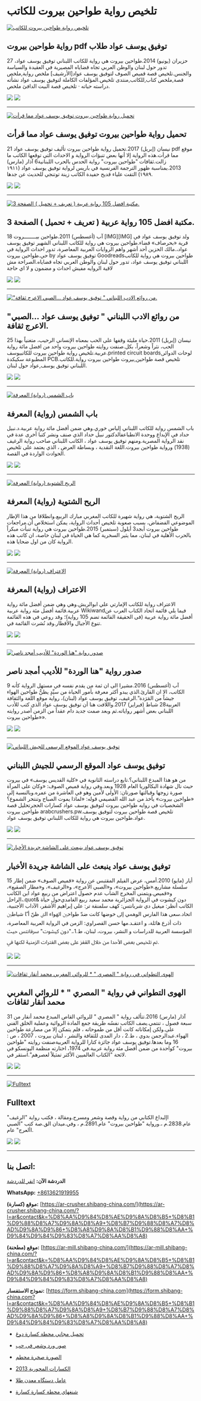 # تلخيص رواية طواحين بيروت للكاتب

<a href="https://swt.shibang-china.com/?l=ar&img&k=%D8%AA%D9%84%D8%AE%D9%8A%D8%B5+%D8%B1%D9%88%D8%A7%D9%8A%D8%A9+%D8%B7%D9%88%D8%A7%D8%AD%D9%8A%D9%86+%D8%A8%D9%8A%D8%B1%D9%88%D8%AA+%D9%84%D9%84%D9%83%D8%A7%D8%AA%D8%A8" target="_blank">![تلخيص رواية طواحين بيروت للكاتب](http://static.shibang-china.com/all-800x300/1488.jpg)</a>

## رواية طواحين بيروت pdf توفيق يوسف عواد طلاب
27 حزيران (يونيو) 2014.طواحين بيروت هي رواية للكاتب اللبناني توفيق يوسف عواد، تدور حول لبنان والوطن العربي تجاه قضاياه المصيرية في العقيدة والسياسة والجنس.تلخيص قصة قميص الصوف لتوفيق يوسف عواد[الأرشيف] ملخص رواية,ملخص قصة,ملخص كتاب,للكاتب,منتدى تلخيص.المؤلفات الكاملة لتوفيق يوسف عواد نشأته دراسته حياته · تلخيص قصة البيت الدافئ ملخص.


<a href="https://whatsapp.shibangsoft.com/WhatsApp.php" target="_blank" title="WhatsApp">![](http://static.shibang-china.com/icon/whatsapp.png)</a> <a href="https://swt.shibang-china.com/?l=ar&icon&k=%D8%AA%D9%84%D8%AE%D9%8A%D8%B5+%D8%B1%D9%88%D8%A7%D9%8A%D8%A9+%D8%B7%D9%88%D8%A7%D8%AD%D9%8A%D9%86+%D8%A8%D9%8A%D8%B1%D9%88%D8%AA+%D9%84%D9%84%D9%83%D8%A7%D8%AA%D8%A8" target="_blank">![](http://static.shibang-china.com/icon/chat-ar.png)</a>

---

<a href="https://swt.shibang-china.com/?l=ar&img&k=%D8%AA%D9%84%D8%AE%D9%8A%D8%B5+%D8%B1%D9%88%D8%A7%D9%8A%D8%A9+%D8%B7%D9%88%D8%A7%D8%AD%D9%8A%D9%86+%D8%A8%D9%8A%D8%B1%D9%88%D8%AA+%D9%84%D9%84%D9%83%D8%A7%D8%AA%D8%A8" target="_blank">![تحميل رواية طواحين بيروت توفيق يوسف عواد مما قرأت](http://static.shibang-china.com/all-800x300/103.jpg)</a>

## تحميل رواية طواحين بيروت توفيق يوسف عواد مما قرأت
21 نيسان (إبريل) 2017.تحميل رواية طواحين بيروت تأليف توفيق يوسف عواد pdf موقع مما قرأت.هذه الرواية إلا أنها بعض تنبؤات الرواية و الاحداث التي توقعها الكاتب ما زالت.ثقافات &quot;طواحين بيروت&quot; رواية الحدس بالحرب اللبنانية6 آذار (مارس) 2013.بمناسبة ظهور الترجمة الفرنسية في باريس لرواية توفيق يوسف عواد (١٩١١ ١٩٨٩) التقت علياء قديح حفيدة الكاتب زينة توتنجي للحديث عن جدها.


<a href="https://whatsapp.shibangsoft.com/WhatsApp.php" target="_blank" title="WhatsApp">![](http://static.shibang-china.com/icon/whatsapp.png)</a> <a href="https://swt.shibang-china.com/?l=ar&icon&k=%D8%AA%D9%84%D8%AE%D9%8A%D8%B5+%D8%B1%D9%88%D8%A7%D9%8A%D8%A9+%D8%B7%D9%88%D8%A7%D8%AD%D9%8A%D9%86+%D8%A8%D9%8A%D8%B1%D9%88%D8%AA+%D9%84%D9%84%D9%83%D8%A7%D8%AA%D8%A8" target="_blank">![](http://static.shibang-china.com/icon/chat-ar.png)</a>

---

<a href="https://swt.shibang-china.com/?l=ar&img&k=%D8%AA%D9%84%D8%AE%D9%8A%D8%B5+%D8%B1%D9%88%D8%A7%D9%8A%D8%A9+%D8%B7%D9%88%D8%A7%D8%AD%D9%8A%D9%86+%D8%A8%D9%8A%D8%B1%D9%88%D8%AA+%D9%84%D9%84%D9%83%D8%A7%D8%AA%D8%A8" target="_blank">![مكتبة افضل 105 رواية عربية ( تعريف + تحميل ) الصفحة 3.](http://static.shibang-china.com/all-800x300/588.jpg)</a>

## مكتبة افضل 105 رواية عربية ( تعريف + تحميل ) الصفحة 3.
18 آب (أغسطس) 2011.طواحين بيــــــــروت [IMG][IMG] ولد توفيق يوسف عواد في قرية «بحرصاف» قضاء.طواحين بيروت هي رواية للكاتب اللبناني الشهير توفيق يوسف عواد،.مالك الحزين أحد أشهر واهم الروايات العربية المعاصرة، تدور احداث الرواية في حي.طواحين بيروت by توفيق يوسف عواد Goodreadsطواحين بيروت هي رواية للكاتب اللبناني توفيق يوسف عواد، تدور حول لبنان والوطن العربي تجاه قضاياه.الصراحة مش لاقية الروايه مفيش احداث و مضمون و لا اي حاجة


<a href="https://whatsapp.shibangsoft.com/WhatsApp.php" target="_blank" title="WhatsApp">![](http://static.shibang-china.com/icon/whatsapp.png)</a> <a href="https://swt.shibang-china.com/?l=ar&icon&k=%D8%AA%D9%84%D8%AE%D9%8A%D8%B5+%D8%B1%D9%88%D8%A7%D9%8A%D8%A9+%D8%B7%D9%88%D8%A7%D8%AD%D9%8A%D9%86+%D8%A8%D9%8A%D8%B1%D9%88%D8%AA+%D9%84%D9%84%D9%83%D8%A7%D8%AA%D8%A8" target="_blank">![](http://static.shibang-china.com/icon/chat-ar.png)</a>

---

<a href="https://swt.shibang-china.com/?l=ar&img&k=%D8%AA%D9%84%D8%AE%D9%8A%D8%B5+%D8%B1%D9%88%D8%A7%D9%8A%D8%A9+%D8%B7%D9%88%D8%A7%D8%AD%D9%8A%D9%86+%D8%A8%D9%8A%D8%B1%D9%88%D8%AA+%D9%84%D9%84%D9%83%D8%A7%D8%AA%D8%A8" target="_blank">!["من روائع الادب اللبناني " توفيق يوسف عواد …الصبي الاعرج ثقافة.](http://static.shibang-china.com/all-800x300/41.jpg)</a>

## "من روائع الادب اللبناني " توفيق يوسف عواد …الصبي الاعرج ثقافة.
25 نيسان (إبريل) 2011.حياة مليئة وقفها على الحب بمعناه الإنساني الرحيب، متغنياً بهذا الحب، نثراً وشعراً، بكل.صنفت روايته طواحين بيروت واحد من افضل مائة رواية عربية.تلخيص رواية طواحين بيروت للكاتبيوسف.printed circuit boards,لوحات الدوائر المطبوعة سكيكدة PCB.تلخيص قصة طواحين,بيروت طواحين بيروت رواية.للكاتب اللبناني توفيق يوسف,عواد حول لبنان.


<a href="https://whatsapp.shibangsoft.com/WhatsApp.php" target="_blank" title="WhatsApp">![](http://static.shibang-china.com/icon/whatsapp.png)</a> <a href="https://swt.shibang-china.com/?l=ar&icon&k=%D8%AA%D9%84%D8%AE%D9%8A%D8%B5+%D8%B1%D9%88%D8%A7%D9%8A%D8%A9+%D8%B7%D9%88%D8%A7%D8%AD%D9%8A%D9%86+%D8%A8%D9%8A%D8%B1%D9%88%D8%AA+%D9%84%D9%84%D9%83%D8%A7%D8%AA%D8%A8" target="_blank">![](http://static.shibang-china.com/icon/chat-ar.png)</a>

---

<a href="https://swt.shibang-china.com/?l=ar&img&k=%D8%AA%D9%84%D8%AE%D9%8A%D8%B5+%D8%B1%D9%88%D8%A7%D9%8A%D8%A9+%D8%B7%D9%88%D8%A7%D8%AD%D9%8A%D9%86+%D8%A8%D9%8A%D8%B1%D9%88%D8%AA+%D9%84%D9%84%D9%83%D8%A7%D8%AA%D8%A8" target="_blank">![باب الشمس (رواية) المعرفة](http://static.shibang-china.com/all-800x300/318.jpg)</a>

## باب الشمس (رواية) المعرفة
باب الشمس رواية للكاتب اللبناني إلياس خوري.وهي ضمن أفضل مائة رواية عربية.د.نبيل حداد في الإبداع ووحدة الانطباعفالدكتور نبيل حداد الذي صنف ونشر كتبا أخرى عدة في نقد الرواية المصرية.ومنهم توفيق يوسف عواد ، الكاتب اللبناني صاحب رواية الرغيف (1938) ورواية طواحين بيروت.اللغة النقدية ، وبساطة العرض ، الذي يعتمد على تلخيص الحوادث الواردة في القصة.


<a href="https://whatsapp.shibangsoft.com/WhatsApp.php" target="_blank" title="WhatsApp">![](http://static.shibang-china.com/icon/whatsapp.png)</a> <a href="https://swt.shibang-china.com/?l=ar&icon&k=%D8%AA%D9%84%D8%AE%D9%8A%D8%B5+%D8%B1%D9%88%D8%A7%D9%8A%D8%A9+%D8%B7%D9%88%D8%A7%D8%AD%D9%8A%D9%86+%D8%A8%D9%8A%D8%B1%D9%88%D8%AA+%D9%84%D9%84%D9%83%D8%A7%D8%AA%D8%A8" target="_blank">![](http://static.shibang-china.com/icon/chat-ar.png)</a>

---

<a href="https://swt.shibang-china.com/?l=ar&img&k=%D8%AA%D9%84%D8%AE%D9%8A%D8%B5+%D8%B1%D9%88%D8%A7%D9%8A%D8%A9+%D8%B7%D9%88%D8%A7%D8%AD%D9%8A%D9%86+%D8%A8%D9%8A%D8%B1%D9%88%D8%AA+%D9%84%D9%84%D9%83%D8%A7%D8%AA%D8%A8" target="_blank">![الريح الشتوية (رواية) المعرفة](http://static.shibang-china.com/all-800x300/461.jpg)</a>

## الريح الشتوية (رواية) المعرفة
الريح الشتوية، هي رواية شهيرة للكاتب المغربي مبارك الربيع.وانطلاقا من هذا الإطار الموضوعي الفضفاض، بسبب صعوبة تلخيص أحداث الرواية، يمكن استخلاص أن.مراجعات طواحين بيروت أبجد3 أيلول (سبتمبر) 2015.طواحين بيروت هي رواية تنبأت مبكراً بالحرب الأهلية في لبنان، مما يثير السخرية كما هي الحياة في لبنان خاصة، ان كاتب هذه الرواية كان من اول ضحايا هذه.


<a href="https://whatsapp.shibangsoft.com/WhatsApp.php" target="_blank" title="WhatsApp">![](http://static.shibang-china.com/icon/whatsapp.png)</a> <a href="https://swt.shibang-china.com/?l=ar&icon&k=%D8%AA%D9%84%D8%AE%D9%8A%D8%B5+%D8%B1%D9%88%D8%A7%D9%8A%D8%A9+%D8%B7%D9%88%D8%A7%D8%AD%D9%8A%D9%86+%D8%A8%D9%8A%D8%B1%D9%88%D8%AA+%D9%84%D9%84%D9%83%D8%A7%D8%AA%D8%A8" target="_blank">![](http://static.shibang-china.com/icon/chat-ar.png)</a>

---

<a href="https://swt.shibang-china.com/?l=ar&img&k=%D8%AA%D9%84%D8%AE%D9%8A%D8%B5+%D8%B1%D9%88%D8%A7%D9%8A%D8%A9+%D8%B7%D9%88%D8%A7%D8%AD%D9%8A%D9%86+%D8%A8%D9%8A%D8%B1%D9%88%D8%AA+%D9%84%D9%84%D9%83%D8%A7%D8%AA%D8%A8" target="_blank">![الاعتراف (رواية) المعرفة](http://static.shibang-china.com/all-800x300/183.jpg)</a>

## الاعتراف (رواية) المعرفة
الاعتراف رواية للكاتب الإمارتي علي ابوالريش.وهي وهي ضمن أفضل مائة رواية عربية.قائمة أفضل مئة رواية عربية Wikiwandفيما يلي قائمة اتحاد الكتاب العرب عن أفضل مائة رواية عربية (فى الحقيقة القائمة تضم 105 رواية)؛ وقد روعي في هذه القائمة تنوع الأجيال والأقطار.وقد نُشرت القائمة في.


<a href="https://whatsapp.shibangsoft.com/WhatsApp.php" target="_blank" title="WhatsApp">![](http://static.shibang-china.com/icon/whatsapp.png)</a> <a href="https://swt.shibang-china.com/?l=ar&icon&k=%D8%AA%D9%84%D8%AE%D9%8A%D8%B5+%D8%B1%D9%88%D8%A7%D9%8A%D8%A9+%D8%B7%D9%88%D8%A7%D8%AD%D9%8A%D9%86+%D8%A8%D9%8A%D8%B1%D9%88%D8%AA+%D9%84%D9%84%D9%83%D8%A7%D8%AA%D8%A8" target="_blank">![](http://static.shibang-china.com/icon/chat-ar.png)</a>

---

<a href="https://swt.shibang-china.com/?l=ar&img&k=%D8%AA%D9%84%D8%AE%D9%8A%D8%B5+%D8%B1%D9%88%D8%A7%D9%8A%D8%A9+%D8%B7%D9%88%D8%A7%D8%AD%D9%8A%D9%86+%D8%A8%D9%8A%D8%B1%D9%88%D8%AA+%D9%84%D9%84%D9%83%D8%A7%D8%AA%D8%A8" target="_blank">![صدور رواية &quot;هنا الوردة&quot; للأديب أمجد ناصر](http://static.shibang-china.com/all-800x300/516.jpg)</a>

## صدور رواية &quot;هنا الوردة&quot; للأديب أمجد ناصر
9 آب (أغسطس) 2016.مشيرا الى ان ثمة من يقدم نفسه في مستهل الرواية كأنه الكاتب، الا ان القارئ.الذي يبدو أكثر معرفة بأمور الحياة من سيِّدٍ يظنُّ طواحين الهواء جيشاً من المَرَدة&quot;.الرغيف، توفيق يوسف عواد (لبنان)، رواية موقع اللغة والثقافة العربية28 شباط (فبراير) 2017.واللافت هنا أن توفيق يوسف عواد الذي كتب للأدب اللبناني بعض أشهر رواياته.ثم وبعد صمت جديد دام عقداً من الزمن أصدر روايته «طواحين بيروت».


<a href="https://whatsapp.shibangsoft.com/WhatsApp.php" target="_blank" title="WhatsApp">![](http://static.shibang-china.com/icon/whatsapp.png)</a> <a href="https://swt.shibang-china.com/?l=ar&icon&k=%D8%AA%D9%84%D8%AE%D9%8A%D8%B5+%D8%B1%D9%88%D8%A7%D9%8A%D8%A9+%D8%B7%D9%88%D8%A7%D8%AD%D9%8A%D9%86+%D8%A8%D9%8A%D8%B1%D9%88%D8%AA+%D9%84%D9%84%D9%83%D8%A7%D8%AA%D8%A8" target="_blank">![](http://static.shibang-china.com/icon/chat-ar.png)</a>

---

<a href="https://swt.shibang-china.com/?l=ar&img&k=%D8%AA%D9%84%D8%AE%D9%8A%D8%B5+%D8%B1%D9%88%D8%A7%D9%8A%D8%A9+%D8%B7%D9%88%D8%A7%D8%AD%D9%8A%D9%86+%D8%A8%D9%8A%D8%B1%D9%88%D8%AA+%D9%84%D9%84%D9%83%D8%A7%D8%AA%D8%A8" target="_blank">![توفيق يوسف عواد الموقع الرسمي للجيش اللبناني](http://static.shibang-china.com/all-800x300/222.jpg)</a>

## توفيق يوسف عواد الموقع الرسمي للجيش اللبناني
من هو هذا المبدع اللبناني؟.تابع دراسته الثانوية في «كلية القديس يوسف» في بيروت حيث نال شهادة البكالوريا العام 1928 وبعد.وفي رواية قميص الصوف: «وكان على المرآة صورة زوجها وقبالتها صورتان: الأولى لأمين وهو في العاشرة من عمره.وبالنسبة إلى «طواحين بيروت» يأخذ من عبد الله القصيمي قوله: «لماذا يموت الصباح وتنتحر الشموع؟الشخصيات في روايه طواحين بيروت لتوفيق يوسف عواد كسارات الحجرتحليل قصة طواحين بيروت arabcrushers.pw.تلخيص قصة طواحين بيروت لتوفيق يوسف عواد.طواحين بيروت هي رواية للكاتب اللبناني توفيق يوسف عواد.


<a href="https://whatsapp.shibangsoft.com/WhatsApp.php" target="_blank" title="WhatsApp">![](http://static.shibang-china.com/icon/whatsapp.png)</a> <a href="https://swt.shibang-china.com/?l=ar&icon&k=%D8%AA%D9%84%D8%AE%D9%8A%D8%B5+%D8%B1%D9%88%D8%A7%D9%8A%D8%A9+%D8%B7%D9%88%D8%A7%D8%AD%D9%8A%D9%86+%D8%A8%D9%8A%D8%B1%D9%88%D8%AA+%D9%84%D9%84%D9%83%D8%A7%D8%AA%D8%A8" target="_blank">![](http://static.shibang-china.com/icon/chat-ar.png)</a>

---

<a href="https://swt.shibang-china.com/?l=ar&img&k=%D8%AA%D9%84%D8%AE%D9%8A%D8%B5+%D8%B1%D9%88%D8%A7%D9%8A%D8%A9+%D8%B7%D9%88%D8%A7%D8%AD%D9%8A%D9%86+%D8%A8%D9%8A%D8%B1%D9%88%D8%AA+%D9%84%D9%84%D9%83%D8%A7%D8%AA%D8%A8" target="_blank">![توفيق يوسف عواد ينبعث على الشاشة جريدة الأخبار](http://static.shibang-china.com/all-800x300/285.jpg)</a>

## توفيق يوسف عواد ينبعث على الشاشة جريدة الأخبار
15 أيار (مايو) 2010.أمس، عرض الفيلم المقتبس عن رواية «قميص الصوف» ضمن إطار سلسلة مشاريع.«طواحين بيروت»، و«الصبي الأعرج»، و«الرغيف»، و«مطار الصقيع»، و«قميص.ويتمنى المخرج الشاب عدم حصول اعتراض من ربيع عواد ابن الكاتب الراحل،.quot&amp; دون ﻛﻴﺸﻮت ﻓﻲ اﻟﺮواﻳﺔ اﻟﺠﺰاﺋﺮﻳﺔ محمد سعيد ربيع الغامديﺣﻮل ﺣﻴﺎة اﻟﻜﺎﺗﺐ أﻧﻈﺮ: ﻣﻴﻐﻴﻞ دي ﺷﺮﺑﺎﻧﺘﺲ: ﻛﻬﻒ ﺳﻠﻤﻨﻘﺔ ﺗﺮ: ﻋﻠﻲ إﺑﺮاﻫﻴﻢ اﻷﺷﻘﺮ، اﻵداب اﻷﺟﻨﺒﻴﺔ، اﺗﺤﺎد.ﺳﻌﻰ ﻫﺬا اﻟﻔﺎرس اﻟﻮﳘﻲ إﱃ ﺧﻮﺿﻬﺎ ﻛﺎﻧﺖ ﺿﺪّ ﻃﻮاﺣﲔ اﳍﻮاء اﻟﱵ ﻇﻦّ أ ّﺎ ﺷﻴﺎﻃﲔ ذات أذرع ﻫﺎﺋﻠﺔ، و اﻋﺘﻘـﺪ.ﻣﻬﺎ ﺣﺴﻦ اﻟﻘﺼﺮاوي: اﻟﺰﻣﻦ ﻓﻲ اﻟﺮواﻳﺔ اﻟﻌﺮﺑﻴﺔ اﻟﻤﻌﺎﺻﺮة، اﻟﻤﺆﺳﺴﺔ اﻟﻌﺮﺑﻴﺔ ﻟﻠﺪراﺳﺎت و اﻟﻨﺸﺮ، ﺑﻴﺮوت، ﻟﺒﻨﺎن، ط.1،.&quot;دون ﻛﻴﺸﻮت&quot; ﺳﺮﻓﺎﻧﺘﺲ ﺣﻴﺚ ﰎ ﺗﻠﺨﻴﺺ ﺑﻌﺾ اﻷﺣﺪا ﻣﻦ ﺧﻼل اﻟﻘﻔﺰ ﻋﻠﻰ ﺑﻌﺾ اﻟﻔﱰات اﻟﺰﻣﻨﻴﺔ ﻟﻜﻨﻬﺎ ﰲ.


<a href="https://whatsapp.shibangsoft.com/WhatsApp.php" target="_blank" title="WhatsApp">![](http://static.shibang-china.com/icon/whatsapp.png)</a> <a href="https://swt.shibang-china.com/?l=ar&icon&k=%D8%AA%D9%84%D8%AE%D9%8A%D8%B5+%D8%B1%D9%88%D8%A7%D9%8A%D8%A9+%D8%B7%D9%88%D8%A7%D8%AD%D9%8A%D9%86+%D8%A8%D9%8A%D8%B1%D9%88%D8%AA+%D9%84%D9%84%D9%83%D8%A7%D8%AA%D8%A8" target="_blank">![](http://static.shibang-china.com/icon/chat-ar.png)</a>

---

<a href="https://swt.shibang-china.com/?l=ar&img&k=%D8%AA%D9%84%D8%AE%D9%8A%D8%B5+%D8%B1%D9%88%D8%A7%D9%8A%D8%A9+%D8%B7%D9%88%D8%A7%D8%AD%D9%8A%D9%86+%D8%A8%D9%8A%D8%B1%D9%88%D8%AA+%D9%84%D9%84%D9%83%D8%A7%D8%AA%D8%A8" target="_blank">![الهوى التطواني في رواية " المصري " * للروائي المغربي محمد أنقار ثقافات](http://static.shibang-china.com/all-800x300/123.jpg)</a>

## الهوى التطواني في رواية " المصري " * للروائي المغربي محمد أنقار ثقافات
31 آذار (مارس) 2016.تتألف رواية " المصري " للروائي القاص المبدع محمد أنقار من سبعة فصول ، تنتمي.يصف الكاتب نفسُه طريقة جمع المادة الروائية وعملية الخلق الفني على.ولكن إمكاناته كانت أقل من طموحاته ، فلم يتمكن إلا من مصارعة طواحين الهواء.عبدالرجمن بدوي ، ط.2 ، دار المدى للثقافة والنشر ، لبنان بيروت ، 2007 ، ص : 16 وما بعدها.توفيق يوسف عواد جائزة كتارا للرواية العربيةصنفت روايته "طواحين بيروت" كواحدة من ضمن أفضل مئة رواية عربية.في 1974، اختارته منظمة اليونسكو في لائحة "الكتاب العالميين الأكثر تمثيلاً لعصرهم".استقر في.


<a href="https://whatsapp.shibangsoft.com/WhatsApp.php" target="_blank" title="WhatsApp">![](http://static.shibang-china.com/icon/whatsapp.png)</a> <a href="https://swt.shibang-china.com/?l=ar&icon&k=%D8%AA%D9%84%D8%AE%D9%8A%D8%B5+%D8%B1%D9%88%D8%A7%D9%8A%D8%A9+%D8%B7%D9%88%D8%A7%D8%AD%D9%8A%D9%86+%D8%A8%D9%8A%D8%B1%D9%88%D8%AA+%D9%84%D9%84%D9%83%D8%A7%D8%AA%D8%A8" target="_blank">![](http://static.shibang-china.com/icon/chat-ar.png)</a>

---

<a href="https://swt.shibang-china.com/?l=ar&img&k=%D8%AA%D9%84%D8%AE%D9%8A%D8%B5+%D8%B1%D9%88%D8%A7%D9%8A%D8%A9+%D8%B7%D9%88%D8%A7%D8%AD%D9%8A%D9%86+%D8%A8%D9%8A%D8%B1%D9%88%D8%AA+%D9%84%D9%84%D9%83%D8%A7%D8%AA%D8%A8" target="_blank">![Fulltext](http://static.shibang-china.com/all-800x300/681.jpg)</a>

## Fulltext
اإلبداع الكتابي من رواية وقصة وشعر ومسرح.ومقالة ، فكتب رواية &quot;الرغيف&quot; عام.2838.م ،.ورواية &quot;طواحين بيروت&quot; عام.2891.م ، وفي.ميدان الق.صة كتب &quot;الصبي األعرج&quot; عام.

<a href="https://whatsapp.shibangsoft.com/WhatsApp.php" target="_blank" title="WhatsApp">![](http://static.shibang-china.com/icon/whatsapp.png)</a> <a href="https://swt.shibang-china.com/?l=ar&icon&k=%D8%AA%D9%84%D8%AE%D9%8A%D8%B5+%D8%B1%D9%88%D8%A7%D9%8A%D8%A9+%D8%B7%D9%88%D8%A7%D8%AD%D9%8A%D9%86+%D8%A8%D9%8A%D8%B1%D9%88%D8%AA+%D9%84%D9%84%D9%83%D8%A7%D8%AA%D8%A8" target="_blank">![](http://static.shibang-china.com/icon/chat-ar.png)</a>

---
## اتصل بنا:

**الدردشة الآن:** [انقر للدردشة](https://swt.shibang-china.com?l=ar&contact&k=%D8%AA%D9%84%D8%AE%D9%8A%D8%B5+%D8%B1%D9%88%D8%A7%D9%8A%D8%A9+%D8%B7%D9%88%D8%A7%D8%AD%D9%8A%D9%86+%D8%A8%D9%8A%D8%B1%D9%88%D8%AA+%D9%84%D9%84%D9%83%D8%A7%D8%AA%D8%A8)

**WhatsApp:**  [+8613621919955](https://whatsapp.shibangsoft.com/WhatsApp.php)

**موقع (كسارة):** [https://ar-crusher.shibang-china.com/](https://ar-crusher.shibang-china.com/?l=ar&contact&k=%D8%AA%D9%84%D8%AE%D9%8A%D8%B5+%D8%B1%D9%88%D8%A7%D9%8A%D8%A9+%D8%B7%D9%88%D8%A7%D8%AD%D9%8A%D9%86+%D8%A8%D9%8A%D8%B1%D9%88%D8%AA+%D9%84%D9%84%D9%83%D8%A7%D8%AA%D8%A8)

**موقع (مطحنة):** [https://ar-mill.shibang-china.com/](https://ar-mill.shibang-china.com/?l=ar&contact&k=%D8%AA%D9%84%D8%AE%D9%8A%D8%B5+%D8%B1%D9%88%D8%A7%D9%8A%D8%A9+%D8%B7%D9%88%D8%A7%D8%AD%D9%8A%D9%86+%D8%A8%D9%8A%D8%B1%D9%88%D8%AA+%D9%84%D9%84%D9%83%D8%A7%D8%AA%D8%A8)

**نموذج الاستفسار:** [https://form.shibang-china.com](https://form.shibang-china.com?l=ar&contact&k=%D8%AA%D9%84%D8%AE%D9%8A%D8%B5+%D8%B1%D9%88%D8%A7%D9%8A%D8%A9+%D8%B7%D9%88%D8%A7%D8%AD%D9%8A%D9%86+%D8%A8%D9%8A%D8%B1%D9%88%D8%AA+%D9%84%D9%84%D9%83%D8%A7%D8%AA%D8%A8)

* [تحميل مجاني محطة كسارة دوغ](../24/%D8%AA%D8%AD%D9%85%D9%8A%D9%84%20%D9%85%D8%AC%D8%A7%D9%86%D9%8A%20%D9%85%D8%AD%D8%B7%D8%A9%20%D9%83%D8%B3%D8%A7%D8%B1%D8%A9%20%D8%AF%D9%88%D8%BA.md)

* [صور ورد وشعر فى حب](../21/%D8%B5%D9%88%D8%B1%20%D9%88%D8%B1%D8%AF%20%D9%88%D8%B4%D8%B9%D8%B1%20%D9%81%D9%89%20%D8%AD%D8%A8.md)

* [الصورة صخرة محطم](../23/%D8%A7%D9%84%D8%B5%D9%88%D8%B1%D8%A9%20%D8%B5%D8%AE%D8%B1%D8%A9%20%D9%85%D8%AD%D8%B7%D9%85.md)

* [الكسارات المحورية 2013](../23/%D8%A7%D9%84%D9%83%D8%B3%D8%A7%D8%B1%D8%A7%D8%AA%20%D8%A7%D9%84%D9%85%D8%AD%D9%88%D8%B1%D9%8A%D8%A9%202013.md)

* [عامل دستگاه معدن طلا](../22/%D8%B9%D8%A7%D9%85%D9%84%20%D8%AF%D8%B3%D8%AA%DA%AF%D8%A7%D9%87%20%D9%85%D8%B9%D8%AF%D9%86%20%D8%B7%D9%84%D8%A7.md)

* [شنغهاي محطة كسارة كسارة](../24/%D8%B4%D9%86%D8%BA%D9%87%D8%A7%D9%8A%20%D9%85%D8%AD%D8%B7%D8%A9%20%D9%83%D8%B3%D8%A7%D8%B1%D8%A9%20%D9%83%D8%B3%D8%A7%D8%B1%D8%A9.md)